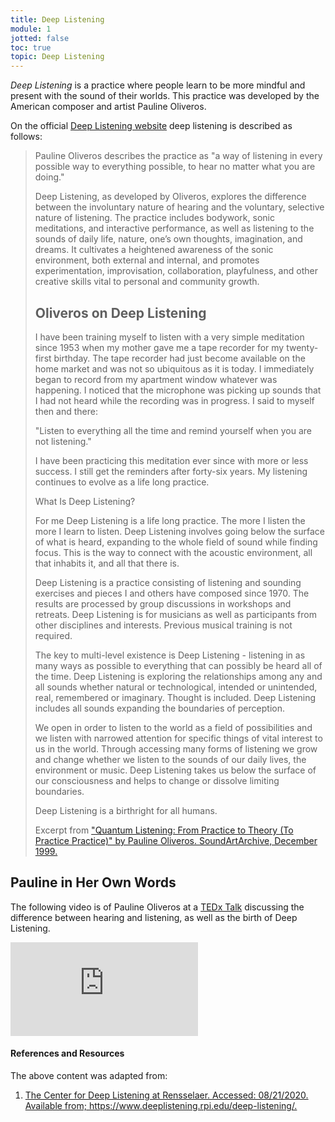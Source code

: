 ```yaml
---
title: Deep Listening
module: 1
jotted: false
toc: true
topic: Deep Listening
---
```


_Deep Listening_ is a practice where people learn to be more mindful and present with the sound of their worlds. This practice was developed by the American composer and artist Pauline Oliveros.

On the official [Deep Listening website](https://www.deeplistening.rpi.edu/deep-listening/) deep listening is described as follows:

> Pauline Oliveros describes the practice as "a way of listening in every possible way to everything possible, to hear no matter what you are doing."
>
> Deep Listening, as developed by Oliveros, explores the difference between the involuntary nature of hearing and the voluntary, selective nature of listening.  The practice includes bodywork, sonic meditations, and interactive performance, as well as listening to the sounds of daily life, nature, one’s own thoughts, imagination, and dreams. It cultivates a heightened awareness of the sonic environment, both external and internal, and promotes experimentation, improvisation, collaboration, playfulness, and other creative skills vital to personal and community growth.
>
> ## Oliveros on Deep Listening
> I have been training myself to listen with a very simple meditation since 1953 when my mother gave me a tape recorder for my twenty-first birthday. The tape recorder had just become available on the home market and was not so ubiquitous as it is today. I immediately began to record from my apartment window whatever was happening. I noticed that the microphone was picking up sounds that I had not heard while the recording was in progress. I said to myself then and there:
>
> "Listen to everything all the time and remind yourself when you are not listening."
>
> I have been practicing this meditation ever since with more or less success. I still get the reminders after forty-six years. My listening continues to evolve as a life long practice.
>
> What Is Deep Listening?
>
> For me Deep Listening is a life long practice. The more I listen the more I learn to listen. Deep Listening involves going below the surface of what is heard, expanding to the whole field of sound while finding focus. This is the way to connect with the acoustic environment, all that inhabits it, and all that there is.
>
> Deep Listening is a practice consisting of listening and sounding exercises and pieces I and others have composed since 1970. The results are processed by group discussions in workshops and retreats. Deep Listening is for musicians as well as participants from other disciplines and interests. Previous musical training is not required.
>
> The key to multi-level existence is Deep Listening - listening in as many ways as possible to everything that can possibly be heard all of the time. Deep Listening is exploring the relationships among any and all sounds whether natural or technological, intended or unintended, real, remembered or imaginary. Thought is included. Deep Listening includes all sounds expanding the boundaries of perception.
>
> We open in order to listen to the world as a field of possibilities and we listen with narrowed attention for specific things of vital interest to us in the world. Through accessing many forms of listening we grow and change whether we listen to the sounds of our daily lives, the environment or music. Deep Listening takes us below the surface of our consciousness and helps to change or dissolve limiting boundaries.
>
> Deep Listening is a birthright for all humans.
>
> Excerpt from ["Quantum Listening: From Practice to Theory (To Practice Practice)" by Pauline Oliveros. SoundArtArchive, December 1999.](https://s3.amazonaws.com/arena-attachments/736945/19af465bc3fcf3c8d5249713cd586b28.pdf)

## Pauline in Her Own Words

The following video is of Pauline Oliveros at a [TEDx Talk](https://www.youtube.com/user/TEDxTalks) discussing the difference between hearing and listening, as well as the birth of Deep Listening.

<div class="embed-responsive embed-responsive-16by9"><iframe class="embed-responsive-item" src="https://www.youtube.com/embed/_QHfOuRrJB8" frameborder="0" allowfullscreen></iframe></div>


<div class="ref">
<h4>References and Resources</h4>

The above content was adapted from:

<ol>
<li><a href="https://www.deeplistening.rpi.edu/deep-listening/">The Center for Deep Listening at Rensselaer. Accessed: 08/21/2020. Available from; https://www.deeplistening.rpi.edu/deep-listening/.</a></li>
</ol>
</div>
